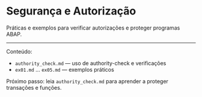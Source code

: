 # Segurança e Autorização

Práticas e exemplos para verificar autorizações e proteger programas ABAP.

---

Conteúdo:
- `authority_check.md` — uso de authority-check e verificações
- `ex01.md` … `ex05.md` — exemplos práticos

Próximo passo: leia `authority_check.md` para aprender a proteger transações e funções.